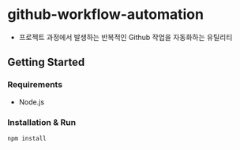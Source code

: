 # github-workflow-automation

- 프로젝트 과정에서 발생하는 반복적인 Github 작업을 자동화하는 유틸리티

## Getting Started

### Requirements

- Node.js

### Installation & Run

```bash
npm install
```
